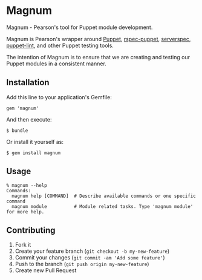 # Magnum

Magnum - Pearson's tool for Puppet module development.

Magnum is Pearson's wrapper around [Puppet](http://puppetlabs.com/), [rspec-puppet](http://rspec-puppet.com/),
[serverspec](http://serverspec.org/), [puppet-lint](http://puppet-lint.com/), and other Puppet testing tools.

The intention of Magnum is to ensure that we are creating and testing our Puppet modules in a consistent manner.

## Installation

Add this line to your application's Gemfile:

    gem 'magnum'

And then execute:

    $ bundle

Or install it yourself as:

    $ gem install magnum

## Usage

    % magnum --help
    Commands:
      magnum help [COMMAND]  # Describe available commands or one specific command
      magnum module          # Module related tasks. Type 'magnum module' for more help.

## Contributing

1. Fork it
2. Create your feature branch (`git checkout -b my-new-feature`)
3. Commit your changes (`git commit -am 'Add some feature'`)
4. Push to the branch (`git push origin my-new-feature`)
5. Create new Pull Request
